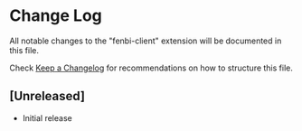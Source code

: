 # Change Log

All notable changes to the "fenbi-client" extension will be documented in this file.

Check [Keep a Changelog](http://keepachangelog.com/) for recommendations on how to structure this file.

## [Unreleased]

- Initial release
